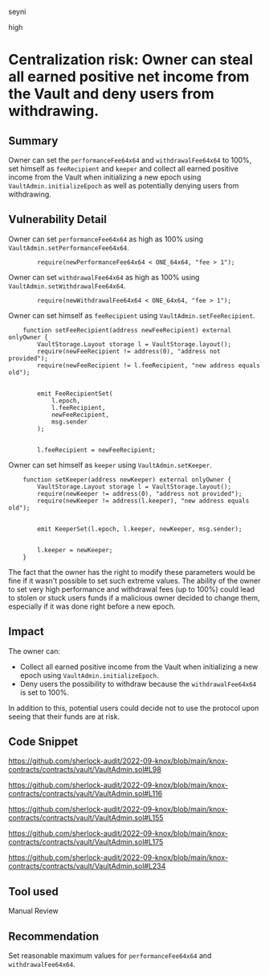 seyni

high

# Centralization risk: Owner can steal all earned positive net income from the Vault and deny users from withdrawing.

## Summary
Owner can set the `performanceFee64x64` and `withdrawalFee64x64` to 100%, set himself as `feeRecipient` and `keeper` and collect all earned positive income from the Vault when initializing a new epoch using `VaultAdmin.initializeEpoch` as well as potentially denying users from withdrawing.

## Vulnerability Detail
Owner can set `performanceFee64x64` as high as 100% using `VaultAdmin.setPerformanceFee64x64`.
```solidity
        require(newPerformanceFee64x64 < ONE_64x64, "fee > 1");
```
Owner can set `withdrawalFee64x64` as high as 100% using `VaultAdmin.setWithdrawalFee64x64`.

```solidity
        require(newWithdrawalFee64x64 < ONE_64x64, "fee > 1");
```
Owner can set himself as `feeRecipient` using `VaultAdmin.setFeeRecipient`.
```solidity
    function setFeeRecipient(address newFeeRecipient) external onlyOwner {
        VaultStorage.Layout storage l = VaultStorage.layout();
        require(newFeeRecipient != address(0), "address not provided");
        require(newFeeRecipient != l.feeRecipient, "new address equals old");


        emit FeeRecipientSet(
            l.epoch,
            l.feeRecipient,
            newFeeRecipient,
            msg.sender
        );


        l.feeRecipient = newFeeRecipient;
```
Owner can set himself as `keeper` using `VaultAdmin.setKeeper`.
```solidity
    function setKeeper(address newKeeper) external onlyOwner {
        VaultStorage.Layout storage l = VaultStorage.layout();
        require(newKeeper != address(0), "address not provided");
        require(newKeeper != address(l.keeper), "new address equals old");


        emit KeeperSet(l.epoch, l.keeper, newKeeper, msg.sender);


        l.keeper = newKeeper;
    }
```

The fact that the owner has the right to modify these parameters would be fine if it wasn't possible to set such extreme values. The ability of the owner to set very high performance and withdrawal fees (up to 100%) could lead to stolen or stuck users funds if a malicious owner decided to change them, especially if it was done right before a new epoch.

## Impact
The owner can:
- Collect all earned positive income from the Vault when initializing a new epoch using `VaultAdmin.initializeEpoch`.
- Deny users the possibility to withdraw because the `withdrawalFee64x64` is set to 100%. 

In addition to this, potential users could decide not to use the protocol upon seeing that their funds are at risk.

## Code Snippet

https://github.com/sherlock-audit/2022-09-knox/blob/main/knox-contracts/contracts/vault/VaultAdmin.sol#L98

https://github.com/sherlock-audit/2022-09-knox/blob/main/knox-contracts/contracts/vault/VaultAdmin.sol#L116

https://github.com/sherlock-audit/2022-09-knox/blob/main/knox-contracts/contracts/vault/VaultAdmin.sol#L155

https://github.com/sherlock-audit/2022-09-knox/blob/main/knox-contracts/contracts/vault/VaultAdmin.sol#L175

https://github.com/sherlock-audit/2022-09-knox/blob/main/knox-contracts/contracts/vault/VaultAdmin.sol#L234

## Tool used

Manual Review

## Recommendation

Set reasonable maximum values for `performanceFee64x64` and `withdrawalFee64x64`.
